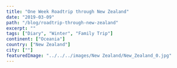 ```yaml
---
title: "One Week Roadtrip through New Zealand"
date: "2019-03-09"
path: "/blog/roadtrip-through-new-zealand"
excerpt: ""
tags: ["Diary", "Winter", "Family Trip"]
continent: ["Oceania"]
country: ["New Zealand"]
city: [""]
featuredImage: "../../../images/New Zealand/New_Zealand_0.jpg"
---
```


